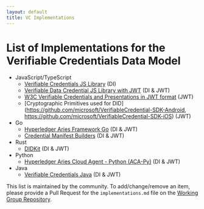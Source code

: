 ```yaml
---
layout: default
title: VC Implementations
---
```


# List of Implementations for the Verifiable Credentials Data Model

- JavaScript/TypeScript
  - [Verifiable Credentials JS Library](https://github.com/digitalbazaar/vc-js) (DI)
  - [Verifiable Data Credential JS Library with JWT](https://github.com/transmute-industries/verifiable-data/tree/main/packages/vc.js) (DI & JWT)
  - [W3C Verifiable Credentials and Presentations in JWT format](https://github.com/decentralized-identity/did-jwt-vc) (JWT)
  - [Cryptographic Primitives used for DID](https://github.com/microsoft/VerifiableCredential-SDK-Android, https://github.com/microsoft/VerifiableCredential-SDK-iOS) (JWT)
- Go
  - [Hyperledger Aries Framework Go](https://github.com/hyperledger/aries-framework-go) (DI & JWT)
  - [Credential Manifest Builders](https://github.com/TBD54566975/ssi-sdk/tree/main/credential) (DI & JWT)
- Rust
  - [DIDKit](https://github.com/spruceid/didkit) (DI & JWT)
- Python
  - [Hyperledger Aries Cloud Agent - Python (ACA-Py)](https://github.com/hyperledger/aries-cloudagent-python) (DI & JWT)
- Java
  - [Verifiable Credentials Java](https://github.com/danubetech/verifiable-credentials-java) (DI & JWT)


This list is maintained by the community. To add/change/remove an item, please provide a Pull Request for the `implementations.md` file on the [Working Group Repository](https://github.com/w3c/verifiable-credentials/).
